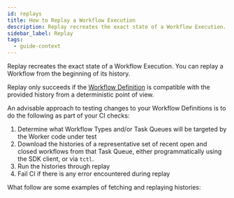 ```yaml
---
id: replays
title: How to Replay a Workflow Execution
description: Replay recreates the exact state of a Workflow Execution.
sidebar_label: Replay
tags:
  - guide-context
---
```



Replay recreates the exact state of a Workflow Execution.
You can replay a Workflow from the beginning of its history.

Replay only succeeds if the [Workflow Definition](/concepts/what-is-a-workflow-definition) is
compatible with the provided history from a deterministic point of view.

An advisable approach to testing changes to your Workflow Definitions is to do the following as
part of your CI checks:

1. Determine what Workflow Types and/or Task Queues will be targeted by the Worker code under test
2. Download the histories of a representative set of recent open and closed workflows from that Task
   Queue, either programmatically using the SDK client, or via `tctl`.
3. Run the histories through replay
4. Fail CI if there is any error encountered during replay

What follow are some examples of fetching and replaying histories: